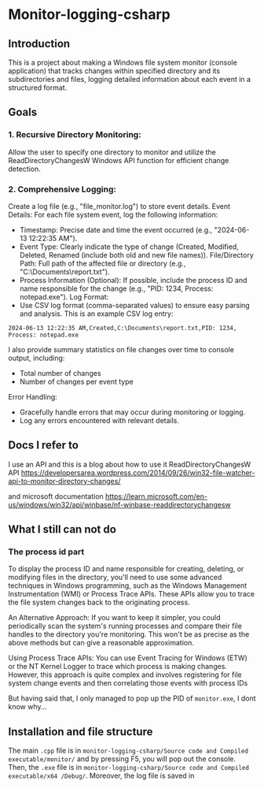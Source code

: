 # Monitor-logging-csharp

## Introduction
This is a project about making a Windows file system monitor (console application) that tracks changes within specified directory and its subdirectories and files, logging detailed information about each event in a structured format.

## Goals
### 1. Recursive Directory Monitoring:

Allow the user to specify one directory to monitor and utilize the ReadDirectoryChangesW Windows API function for efficient change detection.

### 2. Comprehensive Logging:

Create a log file (e.g., "file_monitor.log") to store event details.
Event Details: For each file system event, log the following information:
- Timestamp: Precise date and time the event occurred (e.g., "2024-06-13 12:22:35 AM").
- Event Type: Clearly indicate the type of change (Created, Modified, Deleted, Renamed (include both old and new file names)).
File/Directory Path: Full path of the affected file or directory (e.g., "C:\Documents\report.txt").
- Process Information (Optional): If possible, include the process ID and name responsible for the change (e.g., "PID: 1234, Process: notepad.exe").
Log Format:
- Use CSV log format (comma-separated values) to ensure easy parsing and analysis.
This is an example CSV log entry:

```2024-06-13 12:22:35 AM,Created,C:\Documents\report.txt,PID: 1234, Process: notepad.exe```

I also provide summary statistics on file changes over time to console output, including:
- Total number of changes
- Number of changes per event type

Error Handling:

- Gracefully handle errors that may occur during monitoring or logging.
- Log any errors encountered with relevant details.


## Docs I refer to

I use an API and this is a blog about how to use it ReadDirectoryChangesW API
https://developersarea.wordpress.com/2014/09/26/win32-file-watcher-api-to-monitor-directory-changes/

and microsoft documentation
https://learn.microsoft.com/en-us/windows/win32/api/winbase/nf-winbase-readdirectorychangesw

## What I still can not do

### The process id part
To display the process ID and name responsible for creating, deleting, or modifying files in the directory, you'll need to use some advanced techniques in Windows programming, such as the Windows Management Instrumentation (WMI) or Process Trace APIs. These APIs allow you to trace the file system changes back to the originating process.

An Alternative Approach:
If you want to keep it simpler, you could periodically scan the system's running processes and compare their file handles to the directory you're monitoring. This won't be as precise as the above methods but can give a reasonable approximation.

Using Process Trace APIs:
You can use Event Tracing for Windows (ETW) or the NT Kernel Logger to trace which process is making changes. However, this approach is quite complex and involves registering for file system change events and then correlating those events with process IDs

But having said that, I only managed to pop up the PID of ```monitor.exe```, I dont know why...

## Installation and file structure

The main ```.cpp``` file is in ```monitor-logging-csharp/Source code and Compiled executable/monitor/``` and by pressing F5, you will pop out the console. Then, the ```.exe``` file is in ```monitor-logging-csharp/Source code and Compiled executable/x64
/Debug/```. Moreover,  the log file is saved in 


